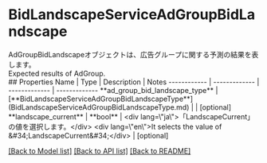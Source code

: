 # BidLandscapeServiceAdGroupBidLandscape

<div lang=\"ja\">AdGroupBidLandscapeオブジェクトは、広告グループに関する予測の結果を表します。</div> <div lang=\"en\">Expected results of AdGroup.</div> 
## Properties
Name | Type | Description | Notes
------------ | ------------- | ------------- | -------------
**ad_group_bid_landscape_type** | [**BidLandscapeServiceAdGroupBidLandscapeType**](BidLandscapeServiceAdGroupBidLandscapeType.md) |  | [optional] 
**landscape_current** | **bool** | &lt;div lang&#x3D;\&quot;ja\&quot;&gt;「LandscapeCurrent」の値を選択します。&lt;/div&gt; &lt;div lang&#x3D;\&quot;en\&quot;&gt;It selects the value of &amp;#34;LandscapeCurrent&amp;#34;&lt;/div&gt;  | [optional] 

[[Back to Model list]](../README.md#documentation-for-models) [[Back to API list]](../README.md#documentation-for-api-endpoints) [[Back to README]](../README.md)


